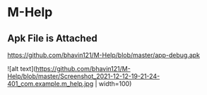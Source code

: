 # M-Help
## Apk File is Attached
https://github.com/bhavin121/M-Help/blob/master/app-debug.apk

![alt text](https://github.com/bhavin121/M-Help/blob/master/Screenshot_2021-12-12-19-21-24-401_com.example.m_help.jpg | width=100)
